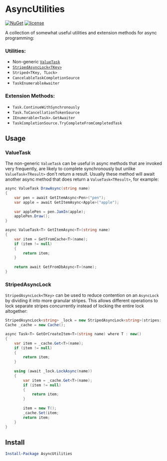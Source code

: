 # AsyncUtilities
[![NuGet](https://img.shields.io/nuget/v/AsyncUtilities.svg)](https://www.nuget.org/packages/AsyncUtilities)
[![license](https://img.shields.io/github/license/mashape/apistatus.svg)](LICENSE)

A collection of somewhat useful utilities and extension methods for async programming:

### Utilities:

- Non-generic [`ValueTask`](#valuetask)
- [`StripedAsyncLock<TKey>`](#stripedasynclock)
- `Striped<TKey, TLock>`
- `CancelableTaskCompletionSource`
- `TaskEnumerableAwaiter`

### Extension Methods:

- `Task.ContinueWithSynchronously`
- `Task.ToCancellationTokenSource`
- `IEnumerable<Task>.GetAwaiter`
- `TaskCompletionSource.TryCompleteFromCompletedTask`

## Usage

### <a id="valueTask">ValueTask</a>
The non-generic `ValueTask` can be useful in async methods that are invoked very frequently, are likely to complete synchronously but unlike `ValueTask<TResult>` don't return a result. Usually these method will await another async method that does return a `ValueTask<TResult>`, for example:

```C#
async ValueTask DrawAsync(string name)
{
    var pen = await GetItemAsync<Pen>("pen");
    var apple = await GetItemAsync<Apple>("apple");
    
    var applePen = pen.JamIn(apple);
    applePen.Draw();
}

async ValueTask<T> GetItemAsync<T>(string name)
{
    var item = GetFromCache<T>(name);
    if (item != null)
    {
        return item;
    }
    
    return await GetFromDbAsync<T>(name);
}
```

### <a id="stripedasynclock">StripedAsyncLock</a>
`StripedAsyncLock<TKey>` can be used to reduce contention on an `AsyncLock` by dividing it into more granular stripes. This allows different operations to lock separate stripes concurrently instead of locking the entire lock altogether:

```C#
StripedAsyncLock<string> _lock = new StripedAsyncLock<string>(stripes: 100);
Cache _cache = new Cache();

async Task<T> GetOrCreateItem<T>(string name) where T : new()
{
    var item = _cache.Get<T>(name);
    if (item != null)
    {
        return item;
    }
    
    using (await _lock.LockAsync(name))
    {
        var item = _cache.Get<T>(name);
        if (item != null)
        {
            return item;
        }
        
        item = new T();
        _cache.Set(item;
        return item;
    }
}
```

## Install

```powershell
Install-Package AsyncUtilities
```